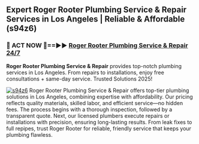 ## Expert Roger Rooter Plumbing Service & Repair Services in Los Angeles | Reliable & Affordable (s94z6)  

<h3>🚿 ACT NOW 🌟==►► <a href="https://tinyurl.com/2ne6vx2x" rel="nofollow">Roger Rooter Plumbing Service & Repair 24/7</a></h3>

**Roger Rooter Plumbing Service & Repair** provides top-notch plumbing services in Los Angeles. From repairs to installations, enjoy free consultations + same-day service. Trusted Solutions 2025!

[![s94z6](https://i.imgur.com/4PFF4AK.jpeg)](https://tinyurl.com/2ne6vx2x)
Roger Rooter Plumbing Service & Repair offers top-tier plumbing solutions in Los Angeles, combining expertise with affordability. Our pricing reflects quality materials, skilled labor, and efficient service—no hidden fees. The process begins with a thorough inspection, followed by a transparent quote. Next, our licensed plumbers execute repairs or installations with precision, ensuring long-lasting results. From leak fixes to full repipes, trust Roger Rooter for reliable, friendly service that keeps your plumbing flawless.